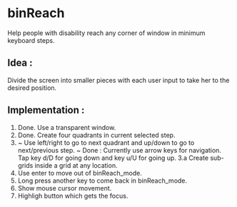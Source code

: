 # binReach

Help people with disability reach any corner of window in minimum keyboard steps.

## Idea :
Divide the screen into smaller pieces with each user input to take her to the desired position.

## Implementation :
1. Done. Use a transparent window.
2. Done. Create four quadrants in current selected step.
3. ~ Use left/right to go to next quadrant and up/down to go to next/previous step. ~
   Done : Currently use arrow keys for navigation.
   Tap key d/D for going down and key u/U for going up.
3.a Create sub-grids inside a grid at any location.
4. Use enter to move out of binReach_mode.
5. Long press another key to come back in binReach_mode.
6. Show mouse cursor movement.
7. Highligh button which gets the focus.